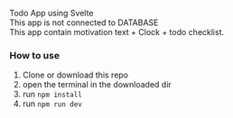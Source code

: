Todo App using Svelte
<br>
This app is not connected to DATABASE
<br>
This app contain motivation text + Clock + todo checklist.

### How to use

1. Clone or download this repo
2. open the terminal in the downloaded dir
3. run `npm install`
4. run `npm run dev`
